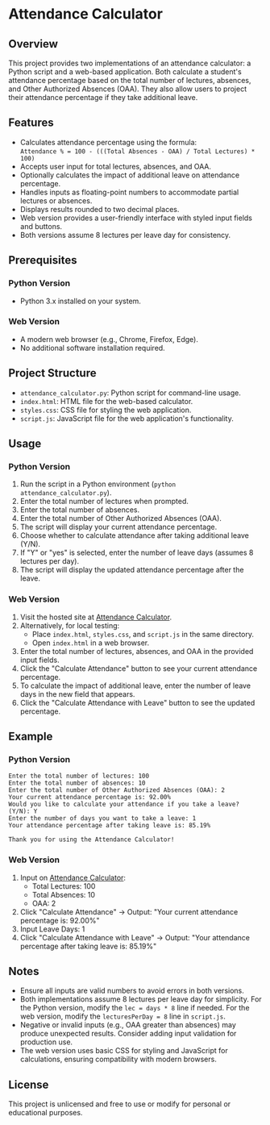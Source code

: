# Attendance Calculator

## Overview
This project provides two implementations of an attendance calculator: a Python script and a web-based application. Both calculate a student's attendance percentage based on the total number of lectures, absences, and Other Authorized Absences (OAA). They also allow users to project their attendance percentage if they take additional leave.

## Features
- Calculates attendance percentage using the formula:  
  `Attendance % = 100 - (((Total Absences - OAA) / Total Lectures) * 100)`
- Accepts user input for total lectures, absences, and OAA.
- Optionally calculates the impact of additional leave on attendance percentage.
- Handles inputs as floating-point numbers to accommodate partial lectures or absences.
- Displays results rounded to two decimal places.
- Web version provides a user-friendly interface with styled input fields and buttons.
- Both versions assume 8 lectures per leave day for consistency.

## Prerequisites
### Python Version
- Python 3.x installed on your system.

### Web Version
- A modern web browser (e.g., Chrome, Firefox, Edge).
- No additional software installation required.

## Project Structure
- `attendance_calculator.py`: Python script for command-line usage.
- `index.html`: HTML file for the web-based calculator.
- `styles.css`: CSS file for styling the web application.
- `script.js`: JavaScript file for the web application's functionality.

## Usage
### Python Version
1. Run the script in a Python environment (`python attendance_calculator.py`).
2. Enter the total number of lectures when prompted.
3. Enter the total number of absences.
4. Enter the total number of Other Authorized Absences (OAA).
5. The script will display your current attendance percentage.
6. Choose whether to calculate attendance after taking additional leave (Y/N).
7. If "Y" or "yes" is selected, enter the number of leave days (assumes 8 lectures per day).
8. The script will display the updated attendance percentage after the leave.

### Web Version
1. Visit the hosted site at [Attendance Calculator](https://gagannchandra.github.io/Attendance-Calculator/).
2. Alternatively, for local testing:
   - Place `index.html`, `styles.css`, and `script.js` in the same directory.
   - Open `index.html` in a web browser.
3. Enter the total number of lectures, absences, and OAA in the provided input fields.
4. Click the "Calculate Attendance" button to see your current attendance percentage.
5. To calculate the impact of additional leave, enter the number of leave days in the new field that appears.
6. Click the "Calculate Attendance with Leave" button to see the updated percentage.

## Example
### Python Version
```plaintext
Enter the total number of lectures: 100
Enter the total number of absences: 10
Enter the total number of Other Authorized Absences (OAA): 2
Your current attendance percentage is: 92.00%
Would you like to calculate your attendance if you take a leave? (Y/N): Y
Enter the number of days you want to take a leave: 1
Your attendance percentage after taking leave is: 85.19%

Thank you for using the Attendance Calculator!
```

### Web Version
1. Input on [Attendance Calculator](https://gagannchandra.github.io/Attendance-Calculator/):
   - Total Lectures: 100
   - Total Absences: 10
   - OAA: 2
2. Click "Calculate Attendance" → Output: "Your current attendance percentage is: 92.00%"
3. Input Leave Days: 1
4. Click "Calculate Attendance with Leave" → Output: "Your attendance percentage after taking leave is: 85.19%"

## Notes
- Ensure all inputs are valid numbers to avoid errors in both versions.
- Both implementations assume 8 lectures per leave day for simplicity. For the Python version, modify the `lec = days * 8` line if needed. For the web version, modify the `lecturesPerDay = 8` line in `script.js`.
- Negative or invalid inputs (e.g., OAA greater than absences) may produce unexpected results. Consider adding input validation for production use.
- The web version uses basic CSS for styling and JavaScript for calculations, ensuring compatibility with modern browsers.

## License
This project is unlicensed and free to use or modify for personal or educational purposes.
